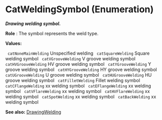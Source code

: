 # CatWeldingSymbol (Enumeration)

**_Drawing welding symbol._**

**Role** : The symbol represents the weld type.

**Values:**

` catNoneMainWelding`      Unspecified welding
` catSquareWelding`      Square welding symbol
` catVGrooveWelding`      V groove welding symbol
` catHVGrooveWelding`      HV groove welding symbol
` catYGrooveWelding`      Y groove welding symbol
` catHYGrooveWelding`      HY groove welding symbol
` catUGrooveWelding`      U groove welding symbol
` catHUGrooveWelding`      HU groove welding symbol
` catFilletWelding`      Fillet welding symbol
` catCFlangeWelding`      xx welding symbol
` catEFlangeWelding`      xx welding symbol
` catVFlareWelding`      xx welding symbol
` catHVFlareWelding`      xx welding symbol
` catSpotWelding`      xx welding symbol
` catBackWelding`      xx welding symbol

**See also:**      [DrawingWelding](../DraftingInterfaces/interface_DrawingWelding_41792.md)